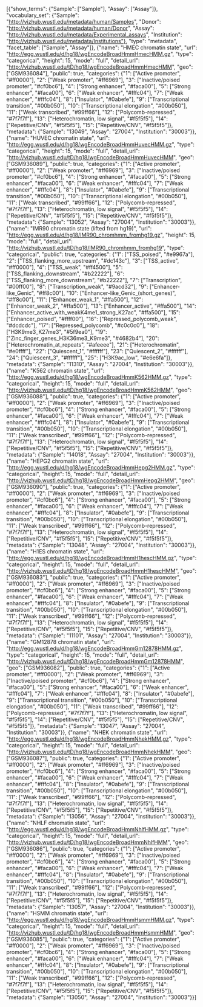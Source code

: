 [{"show_terms": {"Sample": ["Sample"], "Assay": ["Assay"]}, "vocabulary_set": {"Sample": "http://vizhub.wustl.edu/metadata/human/Samples", "Donor": "http://vizhub.wustl.edu/metadata/human/Donor", "Assay": "http://vizhub.wustl.edu/metadata/Experimental_assays", "Institution": "http://vizhub.wustl.edu/metadata/Institutions"}, "type": "metadata", "facet_table": ["Sample", "Assay"]}, {"name": "HMEC chromatin state", "url": "http://egg.wustl.edu/d/hg18/wgEncodeBroadHmmHmecHMM.gz", "type": "categorical", "height": 15, "mode": "full", "detail_url": "http://vizhub.wustl.edu/tD/hg18/wgEncodeBroadHmmHmecHMM", "geo": ["GSM936084"], "public": true, "categories": {"1": ["Active promoter", "#ff0000"], "2": ["Weak promoter", "#ff6969"], "3": ["Inactive/poised promoter", "#cf0bc6"], "4": ["Strong enhancer", "#faca00"], "5": ["Strong enhancer", "#faca00"], "6": ["Weak enhancer", "#fffc04"], "7": ["Weak enhancer", "#fffc04"], "8": ["Insulator", "#0abefe"], "9": ["Transcriptional transition", "#00b050"], "10": ["Transcriptional elongation", "#00b050"], "11": ["Weak transcribed", "#99ff66"], "12": ["Polycomb-repressed", "#7f7f7f"], "13": ["Heterochromatin, low signal", "#f5f5f5"], "14": ["Repetitive/CNV", "#f5f5f5"], "15": ["Repetitive/CNV", "#f5f5f5"]}, "metadata": {"Sample": "13049", "Assay": "27004", "Institution": "30003"}}, {"name": "HUVEC chromatin state", "url": "http://egg.wustl.edu/d/hg18/wgEncodeBroadHmmHuvecHMM.gz", "type": "categorical", "height": 15, "mode": "full", "detail_url": "http://vizhub.wustl.edu/tD/hg18/wgEncodeBroadHmmHuvecHMM", "geo": ["GSM936089"], "public": true, "categories": {"1": ["Active promoter", "#ff0000"], "2": ["Weak promoter", "#ff6969"], "3": ["Inactive/poised promoter", "#cf0bc6"], "4": ["Strong enhancer", "#faca00"], "5": ["Strong enhancer", "#faca00"], "6": ["Weak enhancer", "#fffc04"], "7": ["Weak enhancer", "#fffc04"], "8": ["Insulator", "#0abefe"], "9": ["Transcriptional transition", "#00b050"], "10": ["Transcriptional elongation", "#00b050"], "11": ["Weak transcribed", "#99ff66"], "12": ["Polycomb-repressed", "#7f7f7f"], "13": ["Heterochromatin, low signal", "#f5f5f5"], "14": ["Repetitive/CNV", "#f5f5f5"], "15": ["Repetitive/CNV", "#f5f5f5"]}, "metadata": {"Sample": "13052", "Assay": "27004", "Institution": "30003"}}, {"name": "IMR90 chromatin state (lifted from hg19)", "url": "http://egg.wustl.edu/d/hg18/IMR90_chromhmm_fromhg19.gz", "height": 15, "mode": "full", "detail_url": "http://vizhub.wustl.edu/tD/hg18/IMR90_chromhmm_fromhg19", "type": "categorical", "public": true, "categories": {"1": ["TSS_poised", "#e9967a"], "2": ["TSS_flanking_more_upstream", "#dc143c"], "3": ["TSS_active", "#ff0000"], "4": ["TSS_weak", "#ff4500"], "5": ["TSS_flanking_downstream", "#b22222"], "6": ["TSS_flanking_more_downstream", "#b22222"], "7": ["Transcription", "#00ff00"], "8": ["Transcription_weak", "#9acd32"], "9": ["Enhancer-like_Genic", "#ff8c00"], "10": ["Enhancer-like_Genic_(short_genes)", "#ff8c00"], "11": ["Enhancer_weak_1", "#ffa500"], "12": ["Enhancer_weak_2", "#ffa500"], "13": ["Enhancer_active", "#ffa500"], "14": ["Enhancer_active_with_weakK4me1_strong_K27ac", "#ffa500"], "15": ["Enhancer_poised", "#ffff00"], "16": ["Repressed_polycomb_weak", "#dcdcdc"], "17": ["Repressed_polycomb", "#c0c0c0"], "18": ["H3K9me3_K27me3", "#5f9ea0"], "19": ["Zinc_finger_genes_H3K36me3_K9me3", "#4682b4"], "20": ["Heterochromatin_at_repeats", "#afeeee"], "21": ["Heterochromatin", "#e0ffff"], "22": ["Quiescent_1", "#ffffff"], "23": ["Quiescent_2", "#ffffff"], "24": ["Quiescent_3", "#ffffff"], "25": ["H3K9ac_low", "#e6e6fa"]}, "metadata": {"Sample": "11310", "Assay": "27004", "Institution": "30003"}}, {"name": "K562 chromatin state", "url": "http://egg.wustl.edu/d/hg18/wgEncodeBroadHmmK562HMM.gz", "type": "categorical", "height": 15, "mode": "full", "detail_url": "http://vizhub.wustl.edu/tD/hg18/wgEncodeBroadHmmK562HMM", "geo": ["GSM936088"], "public": true, "categories": {"1": ["Active promoter", "#ff0000"], "2": ["Weak promoter", "#ff6969"], "3": ["Inactive/poised promoter", "#cf0bc6"], "4": ["Strong enhancer", "#faca00"], "5": ["Strong enhancer", "#faca00"], "6": ["Weak enhancer", "#fffc04"], "7": ["Weak enhancer", "#fffc04"], "8": ["Insulator", "#0abefe"], "9": ["Transcriptional transition", "#00b050"], "10": ["Transcriptional elongation", "#00b050"], "11": ["Weak transcribed", "#99ff66"], "12": ["Polycomb-repressed", "#7f7f7f"], "13": ["Heterochromatin, low signal", "#f5f5f5"], "14": ["Repetitive/CNV", "#f5f5f5"], "15": ["Repetitive/CNV", "#f5f5f5"]}, "metadata": {"Sample": "14018", "Assay": "27004", "Institution": "30003"}}, {"name": "HEPG2 chromatin state", "url": "http://egg.wustl.edu/d/hg18/wgEncodeBroadHmmHepg2HMM.gz", "type": "categorical", "height": 15, "mode": "full", "detail_url": "http://vizhub.wustl.edu/tD/hg18/wgEncodeBroadHmmHepg2HMM", "geo": ["GSM936090"], "public": true, "categories": {"1": ["Active promoter", "#ff0000"], "2": ["Weak promoter", "#ff6969"], "3": ["Inactive/poised promoter", "#cf0bc6"], "4": ["Strong enhancer", "#faca00"], "5": ["Strong enhancer", "#faca00"], "6": ["Weak enhancer", "#fffc04"], "7": ["Weak enhancer", "#fffc04"], "8": ["Insulator", "#0abefe"], "9": ["Transcriptional transition", "#00b050"], "10": ["Transcriptional elongation", "#00b050"], "11": ["Weak transcribed", "#99ff66"], "12": ["Polycomb-repressed", "#7f7f7f"], "13": ["Heterochromatin, low signal", "#f5f5f5"], "14": ["Repetitive/CNV", "#f5f5f5"], "15": ["Repetitive/CNV", "#f5f5f5"]}, "metadata": {"Sample": "13048", "Assay": "27004", "Institution": "30003"}}, {"name": "H1ES chromatin state", "url": "http://egg.wustl.edu/d/hg18/wgEncodeBroadHmmH1hescHMM.gz", "type": "categorical", "height": 15, "mode": "full", "detail_url": "http://vizhub.wustl.edu/tD/hg18/wgEncodeBroadHmmH1hescHMM", "geo": ["GSM936083"], "public": true, "categories": {"1": ["Active promoter", "#ff0000"], "2": ["Weak promoter", "#ff6969"], "3": ["Inactive/poised promoter", "#cf0bc6"], "4": ["Strong enhancer", "#faca00"], "5": ["Strong enhancer", "#faca00"], "6": ["Weak enhancer", "#fffc04"], "7": ["Weak enhancer", "#fffc04"], "8": ["Insulator", "#0abefe"], "9": ["Transcriptional transition", "#00b050"], "10": ["Transcriptional elongation", "#00b050"], "11": ["Weak transcribed", "#99ff66"], "12": ["Polycomb-repressed", "#7f7f7f"], "13": ["Heterochromatin, low signal", "#f5f5f5"], "14": ["Repetitive/CNV", "#f5f5f5"], "15": ["Repetitive/CNV", "#f5f5f5"]}, "metadata": {"Sample": "11101", "Assay": "27004", "Institution": "30003"}}, {"name": "GM12878 chromatin state", "url": "http://egg.wustl.edu/d/hg18/wgEncodeBroadHmmGm12878HMM.gz", "type": "categorical", "height": 15, "mode": "full", "detail_url": "http://vizhub.wustl.edu/tD/hg18/wgEncodeBroadHmmGm12878HMM", "geo": ["GSM936082"], "public": true, "categories": {"1": ["Active promoter", "#ff0000"], "2": ["Weak promoter", "#ff6969"], "3": ["Inactive/poised promoter", "#cf0bc6"], "4": ["Strong enhancer", "#faca00"], "5": ["Strong enhancer", "#faca00"], "6": ["Weak enhancer", "#fffc04"], "7": ["Weak enhancer", "#fffc04"], "8": ["Insulator", "#0abefe"], "9": ["Transcriptional transition", "#00b050"], "10": ["Transcriptional elongation", "#00b050"], "11": ["Weak transcribed", "#99ff66"], "12": ["Polycomb-repressed", "#7f7f7f"], "13": ["Heterochromatin, low signal", "#f5f5f5"], "14": ["Repetitive/CNV", "#f5f5f5"], "15": ["Repetitive/CNV", "#f5f5f5"]}, "metadata": {"Sample": "13047", "Assay": "27004", "Institution": "30003"}}, {"name": "NHEK chromatin state", "url": "http://egg.wustl.edu/d/hg18/wgEncodeBroadHmmNhekHMM.gz", "type": "categorical", "height": 15, "mode": "full", "detail_url": "http://vizhub.wustl.edu/tD/hg18/wgEncodeBroadHmmNhekHMM", "geo": ["GSM936087"], "public": true, "categories": {"1": ["Active promoter", "#ff0000"], "2": ["Weak promoter", "#ff6969"], "3": ["Inactive/poised promoter", "#cf0bc6"], "4": ["Strong enhancer", "#faca00"], "5": ["Strong enhancer", "#faca00"], "6": ["Weak enhancer", "#fffc04"], "7": ["Weak enhancer", "#fffc04"], "8": ["Insulator", "#0abefe"], "9": ["Transcriptional transition", "#00b050"], "10": ["Transcriptional elongation", "#00b050"], "11": ["Weak transcribed", "#99ff66"], "12": ["Polycomb-repressed", "#7f7f7f"], "13": ["Heterochromatin, low signal", "#f5f5f5"], "14": ["Repetitive/CNV", "#f5f5f5"], "15": ["Repetitive/CNV", "#f5f5f5"]}, "metadata": {"Sample": "13056", "Assay": "27004", "Institution": "30003"}}, {"name": "NHLF chromatin state", "url": "http://egg.wustl.edu/d/hg18/wgEncodeBroadHmmNhlfHMM.gz", "type": "categorical", "height": 15, "mode": "full", "detail_url": "http://vizhub.wustl.edu/tD/hg18/wgEncodeBroadHmmNhlfHMM", "geo": ["GSM936086"], "public": true, "categories": {"1": ["Active promoter", "#ff0000"], "2": ["Weak promoter", "#ff6969"], "3": ["Inactive/poised promoter", "#cf0bc6"], "4": ["Strong enhancer", "#faca00"], "5": ["Strong enhancer", "#faca00"], "6": ["Weak enhancer", "#fffc04"], "7": ["Weak enhancer", "#fffc04"], "8": ["Insulator", "#0abefe"], "9": ["Transcriptional transition", "#00b050"], "10": ["Transcriptional elongation", "#00b050"], "11": ["Weak transcribed", "#99ff66"], "12": ["Polycomb-repressed", "#7f7f7f"], "13": ["Heterochromatin, low signal", "#f5f5f5"], "14": ["Repetitive/CNV", "#f5f5f5"], "15": ["Repetitive/CNV", "#f5f5f5"]}, "metadata": {"Sample": "13057", "Assay": "27004", "Institution": "30003"}}, {"name": "HSMM chromatin state", "url": "http://egg.wustl.edu/d/hg18/wgEncodeBroadHmmHsmmHMM.gz", "type": "categorical", "height": 15, "mode": "full", "detail_url": "http://vizhub.wustl.edu/tD/hg18/wgEncodeBroadHmmHsmmHMM", "geo": ["GSM936085"], "public": true, "categories": {"1": ["Active promoter", "#ff0000"], "2": ["Weak promoter", "#ff6969"], "3": ["Inactive/poised promoter", "#cf0bc6"], "4": ["Strong enhancer", "#faca00"], "5": ["Strong enhancer", "#faca00"], "6": ["Weak enhancer", "#fffc04"], "7": ["Weak enhancer", "#fffc04"], "8": ["Insulator", "#0abefe"], "9": ["Transcriptional transition", "#00b050"], "10": ["Transcriptional elongation", "#00b050"], "11": ["Weak transcribed", "#99ff66"], "12": ["Polycomb-repressed", "#7f7f7f"], "13": ["Heterochromatin, low signal", "#f5f5f5"], "14": ["Repetitive/CNV", "#f5f5f5"], "15": ["Repetitive/CNV", "#f5f5f5"]}, "metadata": {"Sample": "13050", "Assay": "27004", "Institution": "30003"}}]